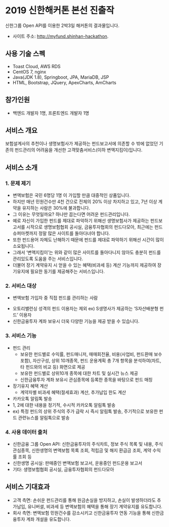 # 2019 신한해커톤 본선 진출작
신한그룹 Open API를 이용한 2박3일 해커톤의 결과물입니다. 
 * 사이트 주소: http://myfund.shinhan-hackathon.

## 사용 기술 스펙
- Toast Cloud, AWS RDS
- CentOS 7, nginx
- Java(JDK 1.8), Springboot, JPA, MariaDB, JSP
- HTML, Bootstrap, JQuery, ApexCharts, AmCharts

## 참가인원
- 백엔드 개발자 1명, 프론트엔드 개발자 1명

## 서비스 개요 
보험설계사의 추천이나 생명보험사가 제공하는 펀드보고서에 의존할 수 밖에 없었던 기존의 펀드관리의 어려움을 개선한 고객맞춤서비스(이하 변액지킴이)입니다.

## 서비스 소개
### 1. 문제 제기
- 변액보험은 국민 6명당 1명 이 가입할 만큼 대중적인 상품입니다.
- 하지만 매년 민원건수만 4천 건으로 전체의 20% 이상 차지하고 있고, 7년 이상 계약을 유지하는 사람은 30%에 불과합니다.
- 그 이유는 무엇일까요? 하나만 꼽는다면 어려운 펀드관리입니다. 
- 예로 자신이 가입한 펀드를 제대로 파악하기 위해선 생명보험사가 제공하는 펀드보고서를 시작으로 생명보험협회 공시실, 금융투자협회의 펀드다모아, 최근에는 펀드슈퍼마켓까지 정말 많은 사이트를 돌아다녀야 합니다.
- 또한 펀드용어 자체도 난해하기 때문에 펀드를 제대로 파악하기 위해선 시간이 많이 소요됩니다.
- 그래서 ‘변액지킴이’는 위와 같이 많은 사이트를 돌아다니지 않아도 충분히 펀드를 관리있도록 도움을 주는 서비스입니다.
- 더불어 장기 계약유지 시 얻을 수 있는 혜택(비과세 등) 계산 기능까지 제공하여 장기유지에 필요한 동기를 제공해주는 서비스입니다.

### 2. 서비스 대상
- 변액보험 가입자 중 직접 펀드를 관리하는 사람
 * 오토리밸런싱 성격의 펀드 이용자는 제외 ex) S생명사가 제공하는 ‘S자산배분형 펀드’ 이용자
 * 신한금융투자 계좌 보유시 더욱 다양한 기능을 제공 받을 수 있습니다.
 
### 3. 서비스 기능
- 펀드 관리
  - 보유한 펀드별로 수익률, 펀드매니저, 매매회전율, 비용(사업비, 펀드환매 보수 포함), 자산구성, 상위 10개종목, 펀드 운용계획 총 7개 항목을 분석하여(차트, 타 펀드와의 비교 등) 화면으로 제공
  - 보유한 펀드별로 상위10개 종목에 대한 차트 및 실시간 뉴스 제공
  - 신한금융투자 계좌 보유시 관심종목에 등록한 종목을 바탕으로 펀드 매칭
- 장기유지 혜택 계산
  - 계약자별 비과세 혜택(절세효과) 계산, 추가납입 한도 계산
-  카카오톡 알림톡 발송
  - 1, 2에 대한 내용을 정기적, 수시적 카카오톡 알림톡 발송
  - ex) 특정 펀드의 상위 주식의 주가 급락 시 즉시 알림톡 발송, 주기적으로 보유한 펀드 관련뉴스를 알림톡으로 발송
  
### 4. 사용 데이터 출처
- 신한금융 그룹 Open API: 신한금융투자의 주식차트, 정보 주식 목록 및 내용, 주식 관심종목, 신한생명의 변액보험 목록 조회, 적립금 및 해지 환급금 조회, 계약 수익률 조회 등
- 신한생명 공시실: 판매중인 변액보험 보고서, 운용중인 펀드운용 보고서
- 기타: 생명보험협회 공시실, 금융투자협회의 펀드다모아

## 서비스 기대효과
- 고객 측면: 손쉬운 펀드관리를 통해 원금손실을 방지하고, 손실이 발생하더라도 추가납입, 유니버셜, 비과세 등 변액보험의 혜택을 통해 장기 계약유지를 유도합니다. 
- 회사 측면: 변액보험 민원건수를 감소시키고 신한금융투자 연동 기능을 통해 신한금융투자 계좌 개설을 유도합니다.




